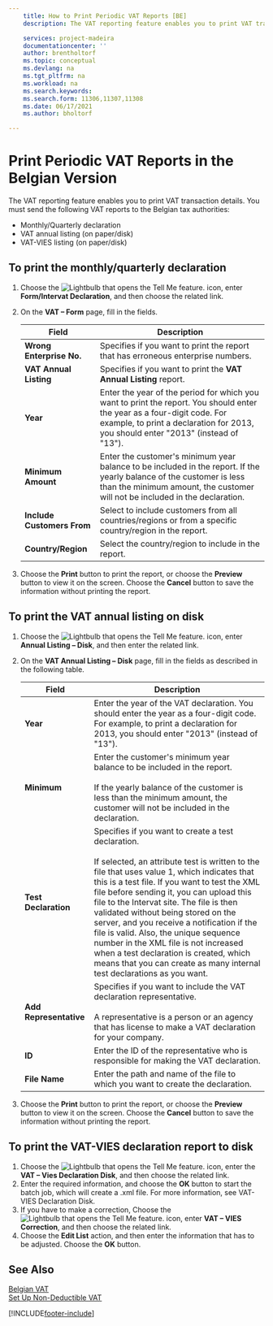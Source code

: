 ```yaml
---
    title: How to Print Periodic VAT Reports [BE]
    description: The VAT reporting feature enables you to print VAT transaction details. You must send three VAT reports to the Belgian tax authorities.

    services: project-madeira 
    documentationcenter: ''
    author: brentholtorf
    ms.topic: conceptual
    ms.devlang: na
    ms.tgt_pltfrm: na
    ms.workload: na
    ms.search.keywords:
    ms.search.form: 11306,11307,11308
    ms.date: 06/17/2021
    ms.author: bholtorf

---
```

# Print Periodic VAT Reports in the Belgian Version
The VAT reporting feature enables you to print VAT transaction details. You must send the following VAT reports to the Belgian tax authorities:  

- Monthly/Quarterly declaration  
- VAT annual listing (on paper/disk)  
- VAT-VIES listing (on paper/disk)  

## To print the monthly/quarterly declaration  

1.  Choose the ![Lightbulb that opens the Tell Me feature.](../../media/ui-search/search_small.png "Tell me what you want to do") icon, enter **Form/Intervat Declaration**, and then choose the related link.  
2.  On the **VAT – Form** page, fill in the fields.  

    |Field|Description|  
    |------------------------------------|---------------------------------------|  
    |**Wrong Enterprise No.**|Specifies if you want to print the report that has erroneous enterprise numbers.|  
    |**VAT Annual Listing**|Specifies if you want to print the **VAT Annual Listing** report.|  
    |**Year**|Enter the year of the period for which you want to print the report. You should enter the year as a four-digit code. For example, to print a declaration for 2013, you should enter "2013" (instead of "13").|  
    |**Minimum Amount**|Enter the customer's minimum year balance to be included in the report. If the yearly balance of the customer is less than the minimum amount, the customer will not be included in the declaration.|  
    |**Include Customers From**|Select to include customers from all countries/regions or from a specific country/region in the report.|  
    |**Country/Region**|Select the country/region to include in the report.|  

3.  Choose the **Print** button to print the report, or choose the **Preview** button to view it on the screen. Choose the **Cancel** button to save the information without printing the report.  

## To print the VAT annual listing on disk  

1.  Choose the ![Lightbulb that opens the Tell Me feature.](../../media/ui-search/search_small.png "Tell me what you want to do") icon, enter **Annual Listing – Disk**, and then enter the related link.  
2.  On the **VAT Annual Listing – Disk** page, fill in the fields as described in the following table.  

    |Field|Description|  
    |---------------------------------|---------------------------------------|  
    |**Year**|Enter the year of the VAT declaration. You should enter the year as a four-digit code. For example, to print a declaration for 2013, you should enter "2013" (instead of "13").|  
    |**Minimum**|Enter the customer's minimum year balance to be included in the report.<br /><br /> If the yearly balance of the customer is less than the minimum amount, the customer will not be included in the declaration.|  
    |**Test Declaration**|Specifies if you want to create a test declaration.<br /><br /> If selected, an attribute test is written to the file that uses value 1, which indicates that this is a test file. If you want to test the XML file before sending it, you can upload this file to the Intervat site. The file is then validated without being stored on the server, and you receive a notification if the file is valid. Also, the unique sequence number in the XML file is not increased when a test declaration is created, which means that you can create as many internal test declarations as you want.|  
    |**Add Representative**|Specifies if you want to include the VAT declaration representative.<br /><br /> A representative is a person or an agency that has license to make a VAT declaration for your company.|  
    |**ID**|Enter the ID of the representative who is responsible for making the VAT declaration.|  
    |**File Name**|Enter the path and name of the file to which you want to create the declaration.|  

3.  Choose the **Print** button to print the report, or choose the **Preview** button to view it on the screen. Choose the **Cancel** button to save the information without printing the report.  

## To print the VAT-VIES declaration report to disk  

1.  Choose the ![Lightbulb that opens the Tell Me feature.](../../media/ui-search/search_small.png "Tell me what you want to do") icon, enter the **VAT – Vies Declaration Disk**, and then choose the related link.  
2.  Enter the required information, and choose the **OK** button to start the batch job, which will create a .xml file. For more information, see VAT- VIES Declaration Disk.  
3.  If you have to make a correction, Choose the ![Lightbulb that opens the Tell Me feature.](../../media/ui-search/search_small.png "Tell me what you want to do") icon, enter **VAT – VIES Correction**, and then choose the related link.  
4.  Choose the **Edit List** action, and then enter the information that has to be adjusted. Choose the **OK** button.  

## See Also  
 [Belgian VAT](belgian-vat.md)   
 [Set Up Non-Deductible VAT](how-to-set-up-non-deductible-vat.md)


[!INCLUDE[footer-include](../../includes/footer-banner.md)]